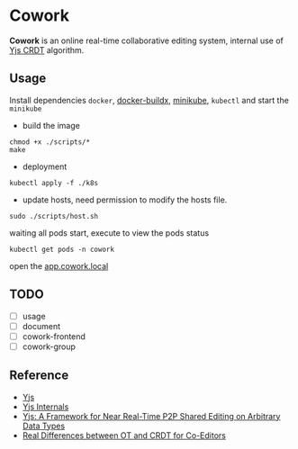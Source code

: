 # Cowork
**Cowork** is an online real-time collaborative editing system, internal use of [Yjs CRDT](https://github.com/yjs/yjs) algorithm.

## Usage
Install dependencies `docker`, [docker-buildx](https://github.com/docker/buildx), [minikube](https://minikube.sigs.k8s.io/docs/), `kubectl` and start the `minikube`
- build the image
```shell
chmod +x ./scripts/*
make
```
- deployment
```shell
kubectl apply -f ./k8s
```
- update hosts, need permission to modify the hosts file.
```shell
sudo ./scripts/host.sh
```
waiting all pods start, execute to view the pods status
```shell
kubectl get pods -n cowork
```
open the [app.cowork.local](http://app.cowork.local)

## TODO
- [ ] usage
- [ ] document
- [ ] cowork-frontend
- [ ] cowork-group

## Reference
- [Yjs](https://github.com/yjs/yjs)
- [Yjs Internals](https://github.com/yjs/yjs/blob/main/INTERNALS.md)
- [Yjs: A Framework for Near Real-Time P2P Shared Editing on Arbitrary Data Types](http://dbis.rwth-aachen.de/~derntl/papers/preprints/icwe2015-preprint.pdf)
- [Real Differences between OT and CRDT for Co-Editors](https://arxiv.org/ftp/arxiv/papers/1810/1810.02137.pdf)